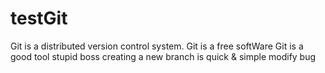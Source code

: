 # testGit
Git is a distributed version control system.
Git is a free softWare
Git is a good tool
stupid boss
creating a new branch is quick & simple
modify bug
